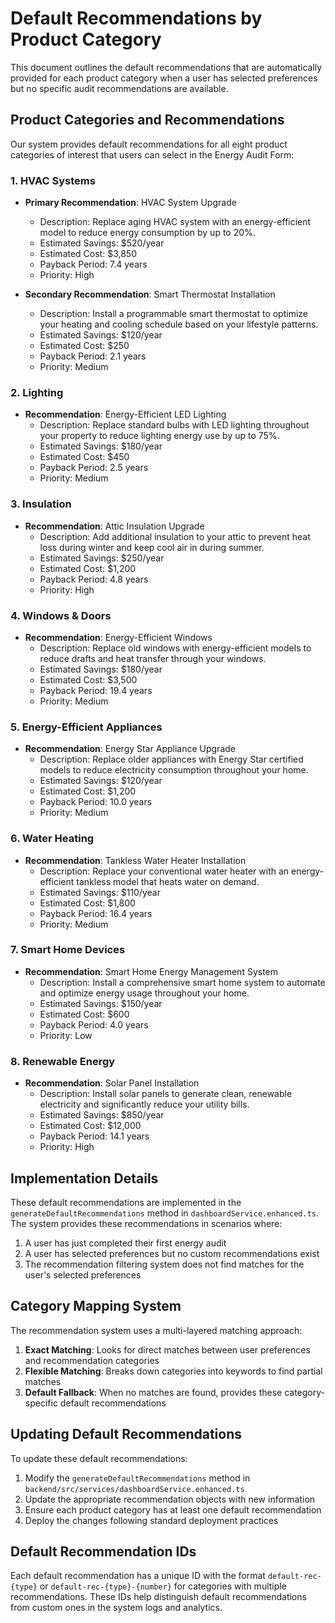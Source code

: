 # Default Recommendations by Product Category

This document outlines the default recommendations that are automatically provided for each product category when a user has selected preferences but no specific audit recommendations are available.

## Product Categories and Recommendations

Our system provides default recommendations for all eight product categories of interest that users can select in the Energy Audit Form:

### 1. HVAC Systems
- **Primary Recommendation**: HVAC System Upgrade
  - Description: Replace aging HVAC system with an energy-efficient model to reduce energy consumption by up to 20%.
  - Estimated Savings: $520/year
  - Estimated Cost: $3,850
  - Payback Period: 7.4 years
  - Priority: High

- **Secondary Recommendation**: Smart Thermostat Installation
  - Description: Install a programmable smart thermostat to optimize your heating and cooling schedule based on your lifestyle patterns.
  - Estimated Savings: $120/year
  - Estimated Cost: $250
  - Payback Period: 2.1 years
  - Priority: Medium

### 2. Lighting
- **Recommendation**: Energy-Efficient LED Lighting
  - Description: Replace standard bulbs with LED lighting throughout your property to reduce lighting energy use by up to 75%.
  - Estimated Savings: $180/year
  - Estimated Cost: $450
  - Payback Period: 2.5 years
  - Priority: Medium

### 3. Insulation
- **Recommendation**: Attic Insulation Upgrade
  - Description: Add additional insulation to your attic to prevent heat loss during winter and keep cool air in during summer.
  - Estimated Savings: $250/year
  - Estimated Cost: $1,200
  - Payback Period: 4.8 years
  - Priority: High

### 4. Windows & Doors
- **Recommendation**: Energy-Efficient Windows
  - Description: Replace old windows with energy-efficient models to reduce drafts and heat transfer through your windows.
  - Estimated Savings: $180/year
  - Estimated Cost: $3,500
  - Payback Period: 19.4 years
  - Priority: Medium

### 5. Energy-Efficient Appliances
- **Recommendation**: Energy Star Appliance Upgrade
  - Description: Replace older appliances with Energy Star certified models to reduce electricity consumption throughout your home.
  - Estimated Savings: $120/year
  - Estimated Cost: $1,200
  - Payback Period: 10.0 years
  - Priority: Medium

### 6. Water Heating
- **Recommendation**: Tankless Water Heater Installation
  - Description: Replace your conventional water heater with an energy-efficient tankless model that heats water on demand.
  - Estimated Savings: $110/year
  - Estimated Cost: $1,800
  - Payback Period: 16.4 years
  - Priority: Medium

### 7. Smart Home Devices
- **Recommendation**: Smart Home Energy Management System
  - Description: Install a comprehensive smart home system to automate and optimize energy usage throughout your home.
  - Estimated Savings: $150/year
  - Estimated Cost: $600
  - Payback Period: 4.0 years
  - Priority: Low

### 8. Renewable Energy
- **Recommendation**: Solar Panel Installation
  - Description: Install solar panels to generate clean, renewable electricity and significantly reduce your utility bills.
  - Estimated Savings: $850/year
  - Estimated Cost: $12,000
  - Payback Period: 14.1 years
  - Priority: High

## Implementation Details

These default recommendations are implemented in the `generateDefaultRecommendations` method in `dashboardService.enhanced.ts`. The system provides these recommendations in scenarios where:

1. A user has just completed their first energy audit
2. A user has selected preferences but no custom recommendations exist
3. The recommendation filtering system does not find matches for the user's selected preferences

## Category Mapping System

The recommendation system uses a multi-layered matching approach:

1. **Exact Matching**: Looks for direct matches between user preferences and recommendation categories
2. **Flexible Matching**: Breaks down categories into keywords to find partial matches
3. **Default Fallback**: When no matches are found, provides these category-specific default recommendations

## Updating Default Recommendations

To update these default recommendations:

1. Modify the `generateDefaultRecommendations` method in `backend/src/services/dashboardService.enhanced.ts`
2. Update the appropriate recommendation objects with new information
3. Ensure each product category has at least one default recommendation
4. Deploy the changes following standard deployment practices

## Default Recommendation IDs

Each default recommendation has a unique ID with the format `default-rec-{type}` or `default-rec-{type}-{number}` for categories with multiple recommendations. These IDs help distinguish default recommendations from custom ones in the system logs and analytics.
